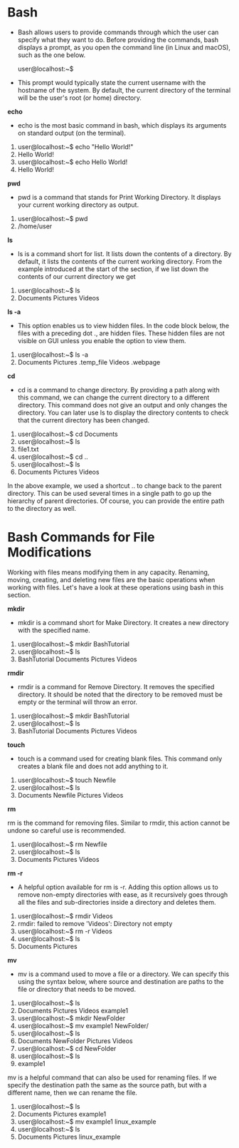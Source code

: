 <!-- bash commands cheatsheet -->

# Bash
- Bash allows users to provide commands through which the user can specify what they want to do. Before providing the commands, bash displays a prompt, as you open the command line (in Linux and macOS), such as the one below.

    user@localhost:~$

- This prompt would typically state the current username with the hostname of the system. By default, the current directory of the terminal will be the user's root (or home) directory.

**echo**
- echo is the most basic command in bash, which displays its arguments on standard output (on the terminal).
1. user@localhost:~$ echo "Hello World!"
2. Hello World!
3. user@localhost:~$ echo Hello World!
4. Hello World!

**pwd**
- pwd is a command that stands for Print Working Directory. It displays your current working directory as output.
1. user@localhost:~$ pwd
2. /home/user

**ls**
- ls is a command short for list. It lists down the contents of a directory. By default, it lists the contents of the current working directory. From the example introduced at the start of the section, if we list down the contents of our current directory we get
1. user@localhost:~$ ls
2. Documents Pictures Videos

**ls -a**
- This option enables us to view hidden files. In the code block below, the files with a preceding dot ., are hidden files. These hidden files are not visible on GUI unless you enable the option to view them.
1. user@localhost:~$ ls -a
2. Documents Pictures .temp_file Videos .webpage

**cd**
- cd is a command to change directory. By providing a path along with this command, we can change the current directory to a different directory. This command does not give an output and only changes the directory. You can later use ls to display the directory contents to check that the current directory has been changed.
1. user@localhost:~$ cd Documents
2. user@localhost:~$ ls
3. file1.txt 
4. user@localhost:~$ cd ..
5. user@localhost:~$ ls
6. Documents Pictures Videos

In the above example, we used a shortcut .. to change back to the parent directory. This can be used several times in a single path to go up the hierarchy of parent directories. Of course, you can provide the entire path to the directory as well.

# Bash Commands for File Modifications
Working with files means modifying them in any capacity. Renaming, moving, creating, and deleting new files are the basic operations when working with files. Let's have a look at these operations using bash in this section.

**mkdir**
- mkdir is a command short for Make Directory. It creates a new directory with the specified name.

1. user@localhost:~$ mkdir BashTutorial
2. user@localhost:~$ ls
3. BashTutorial Documents Pictures Videos

**rmdir**
- rmdir is a command for Remove Directory. It removes the specified directory. It should be noted that the directory to be removed must be empty or the terminal will throw an error.

1. user@localhost:~$ mkdir BashTutorial
2. user@localhost:~$ ls
3. BashTutorial Documents Pictures Videos

**touch**
- touch is a command used for creating blank files. This command only creates a blank file and does not add anything to it.

1. user@localhost:~$ touch Newfile
2. user@localhost:~$ ls
3. Documents Newfile Pictures Videos

**rm**

rm is the command for removing files. Similar to rmdir, this action cannot be undone so careful use is recommended.

1. user@localhost:~$ rm Newfile
2. user@localhost:~$ ls
3. Documents Pictures Videos

**rm -r**
- A helpful option available for rm is -r. Adding this option allows us to remove non-empty directories with ease, as it recursively goes through all the files and sub-directories inside a directory and deletes them.

1. user@localhost:~$ rmdir Videos
2. rmdir: failed to remove 'Videos': Directory not empty
3. user@localhost:~$ rm -r Videos
4. user@localhost:~$ ls
5. Documents Pictures 

**mv**
- mv is a command used to move a file or a directory. We can specify this using the syntax below, where source and destination are paths to the file or directory that needs to be moved.

1. user@localhost:~$ ls
2. Documents Pictures Videos example1
3. user@localhost:~$ mkdir NewFolder
4. user@localhost:~$ mv example1 NewFolder/
5. user@localhost:~$ ls
6. Documents NewFolder Pictures Videos
7. user@localhost:~$ cd NewFolder
8. user@localhost:~$ ls
9. example1

mv is a helpful command that can also be used for renaming files. If we specify the destination path the same as the source path, but with a different name, then we can rename the file.

1. user@localhost:~$ ls
2. Documents Pictures example1
3. user@localhost:~$ mv example1 linux_example
4. user@localhost:~$ ls
5. Documents Pictures linux_example




